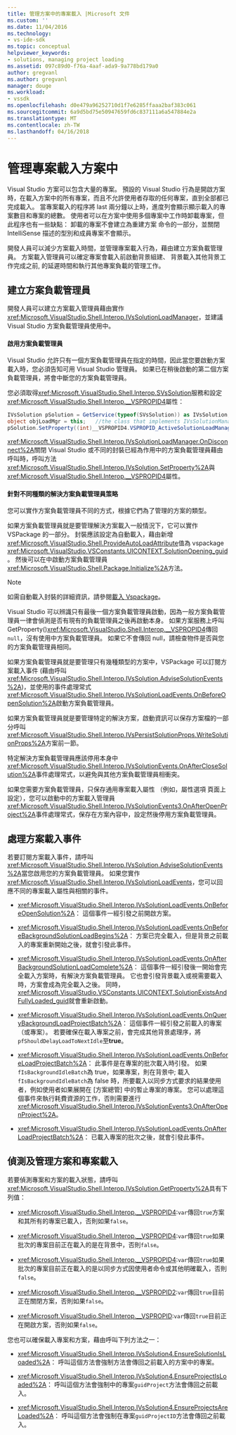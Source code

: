 ```yaml
---
title: 管理方案中的專案載入 |Microsoft 文件
ms.custom: ''
ms.date: 11/04/2016
ms.technology:
- vs-ide-sdk
ms.topic: conceptual
helpviewer_keywords:
- solutions, managing project loading
ms.assetid: 097c89d0-f76a-4aaf-ada9-9a778bd179a0
author: gregvanl
ms.author: gregvanl
manager: douge
ms.workload:
- vssdk
ms.openlocfilehash: d0e479a96252710d1f7e6285ffaaa2baf383c061
ms.sourcegitcommit: 6a9d5bd75e50947659fd6c837111a6a547884e2a
ms.translationtype: MT
ms.contentlocale: zh-TW
ms.lasthandoff: 04/16/2018
---
```

# <a name="managing-project-loading-in-a-solution"></a>管理專案載入方案中
Visual Studio 方案可以包含大量的專案。 預設的 Visual Studio 行為是開啟方案時，在載入方案中的所有專案，而且不允許使用者存取的任何專案，直到全部都已完成載入。 當專案載入的程序將 last 兩分鐘以上時，進度列會顯示顯示載入的專案數目和專案的總數。 使用者可以在方案中使用多個專案中工作時卸載專案，但此程序也有一些缺點： 卸載的專案不會建立為重建方案 命令的一部分，並關閉 IntelliSense 描述的型別和成員專案不會顯示。  
  
 開發人員可以減少方案載入時間，並管理專案載入行為，藉由建立方案負載管理員。 方案載入管理員可以確定專案會載入前啟動背景組建、 背景載入其他背景工作完成之前, 的延遲時間和執行其他專案負載的管理工作。  
  
## <a name="creating-a-solution-load-manager"></a>建立方案負載管理員  
 開發人員可以建立方案載入管理員藉由實作<xref:Microsoft.VisualStudio.Shell.Interop.IVsSolutionLoadManager>，並建議 Visual Studio 方案負載管理員使用中。  
  
#### <a name="activating-a-solution-load-manager"></a>啟用方案負載管理員  
 Visual Studio 允許只有一個方案負載管理員在指定的時間，因此當您要啟動方案載入時，您必須告知可用 Visual Studio 管理員。 如果已在稍後啟動的第二個方案負載管理員，將會中斷您的方案負載管理員。  
  
 您必須取得<xref:Microsoft.VisualStudio.Shell.Interop.SVsSolution>服務和設定<xref:Microsoft.VisualStudio.Shell.Interop.__VSPROPID4>屬性：  
  
```csharp  
IVsSolution pSolution = GetService(typeof(SVsSolution)) as IVsSolution;  
object objLoadMgr = this;   //the class that implements IVsSolutionManager  
pSolution.SetProperty((int)__VSPROPID4.VSPROPID_ActiveSolutionLoadManager, objLoadMgr);  
```  
  
 <xref:Microsoft.VisualStudio.Shell.Interop.IVsSolutionLoadManager.OnDisconnect%2A>關閉 Visual Studio 或不同的封裝已經為作用中的方案負載管理員藉由呼叫時，呼叫方法<xref:Microsoft.VisualStudio.Shell.Interop.IVsSolution.SetProperty%2A>與<xref:Microsoft.VisualStudio.Shell.Interop.__VSPROPID4>屬性。  
  
#### <a name="strategies-for-different-kinds-of-solution-load-manager"></a>針對不同種類的解決方案負載管理員策略  
 您可以實作方案負載管理員不同的方式，根據它們為了管理的方案的類型。  
  
 如果方案負載管理員就是要管理解決方案載入一般情況下，它可以實作 VSPackage 的一部分。 封裝應該設定為自動載入，藉由新增<xref:Microsoft.VisualStudio.Shell.ProvideAutoLoadAttribute>值為 vspackage <xref:Microsoft.VisualStudio.VSConstants.UICONTEXT.SolutionOpening_guid>。 然後可以在中啟動方案負載管理員<xref:Microsoft.VisualStudio.Shell.Package.Initialize%2A>方法。  
  
> [!NOTE]
>  如需自動載入封裝的詳細資訊，請參閱[載入 Vspackage](../extensibility/loading-vspackages.md)。  
  
 Visual Studio 可以辨識只有最後一個方案負載管理員啟動，因為一般方案負載管理員一律會偵測是否有現有的負載管理員之後再啟動本身。 如果方案服務上呼叫 GetProperty()<xref:Microsoft.VisualStudio.Shell.Interop.__VSPROPID4>傳回`null`，沒有使用中方案負載管理員。 如果它不會傳回 null，請檢查物件是否與您的方案負載管理員相同。  
  
 如果方案負載管理員就是要管理只有幾種類型的方案中，VSPackage 可以訂閱方案載入事件 (藉由呼叫<xref:Microsoft.VisualStudio.Shell.Interop.IVsSolution.AdviseSolutionEvents%2A>)，並使用的事件處理常式<xref:Microsoft.VisualStudio.Shell.Interop.IVsSolutionLoadEvents.OnBeforeOpenSolution%2A>啟動方案負載管理員。  
  
 如果方案負載管理員就是要管理特定的解決方案，啟動資訊可以保存方案檔的一部分呼叫<xref:Microsoft.VisualStudio.Shell.Interop.IVsPersistSolutionProps.WriteSolutionProps%2A>方案前一節。  
  
 特定解決方案負載管理員應該停用本身中<xref:Microsoft.VisualStudio.Shell.Interop.IVsSolutionEvents.OnAfterCloseSolution%2A>事件處理常式，以避免與其他方案負載管理員相衝突。  
  
 如果您需要方案負載管理員，只保存通用專案載入屬性 （例如，屬性選項 頁面上設定），您可以啟動中的方案載入管理員<xref:Microsoft.VisualStudio.Shell.Interop.IVsSolutionEvents3.OnAfterOpenProject%2A>事件處理常式，保存在方案內容中，設定然後停用方案負載管理員。  
  
## <a name="handling-solution-load-events"></a>處理方案載入事件  
 若要訂閱方案載入事件，請呼叫<xref:Microsoft.VisualStudio.Shell.Interop.IVsSolution.AdviseSolutionEvents%2A>當您啟用您的方案負載管理員。 如果您實作<xref:Microsoft.VisualStudio.Shell.Interop.IVsSolutionLoadEvents>，您可以回應不同的專案載入屬性與相關的事件。  
  
-   <xref:Microsoft.VisualStudio.Shell.Interop.IVsSolutionLoadEvents.OnBeforeOpenSolution%2A>： 這個事件一經引發之前開啟方案。
  
-   <xref:Microsoft.VisualStudio.Shell.Interop.IVsSolutionLoadEvents.OnBeforeBackgroundSolutionLoadBegins%2A>： 方案已完全載入，但是背景之前載入的專案重新開始之後，就會引發此事件。
  
-   <xref:Microsoft.VisualStudio.Shell.Interop.IVsSolutionLoadEvents.OnAfterBackgroundSolutionLoadComplete%2A>： 這個事件一經引發後一開始會完全載入方案時，有解決方案負載管理員。 它也會引發背景載入或視需要載入時，方案會成為完全載入之後。 同時，<xref:Microsoft.VisualStudio.VSConstants.UICONTEXT.SolutionExistsAndFullyLoaded_guid>就會重新啟動。  
  
-   <xref:Microsoft.VisualStudio.Shell.Interop.IVsSolutionLoadEvents.OnQueryBackgroundLoadProjectBatch%2A>： 這個事件一經引發之前載入的專案 （或專案）。 若要確保在載入專案之前，會完成其他背景處理序，將`pfShouldDelayLoadToNextIdle`至**true**。  
  
-   <xref:Microsoft.VisualStudio.Shell.Interop.IVsSolutionLoadEvents.OnBeforeLoadProjectBatch%2A>： 此事件是在專案的批次載入時引發。 如果`fIsBackgroundIdleBatch`為 true，如果專案，則在背景中; 載入`fIsBackgroundIdleBatch`為 false 時，所要載入以同步方式要求的結果使用者，例如使用者如果展開在 [方案總管] 中的暫止專案的專案。 您可以處理這個事件來執行耗費資源的工作，否則需要進行<xref:Microsoft.VisualStudio.Shell.Interop.IVsSolutionEvents3.OnAfterOpenProject%2A>。  
  
-   <xref:Microsoft.VisualStudio.Shell.Interop.IVsSolutionLoadEvents.OnAfterLoadProjectBatch%2A>： 已載入專案的批次之後，就會引發此事件。  
  
## <a name="detecting-and-managing-solution-and-project-loading"></a>偵測及管理方案和專案載入  
 若要偵測專案和方案的載入狀態，請呼叫<xref:Microsoft.VisualStudio.Shell.Interop.IVsSolution.GetProperty%2A>具有下列值：  
  
-   <xref:Microsoft.VisualStudio.Shell.Interop.__VSPROPID4>:`var`傳回`true`方案和其所有的專案已載入，否則如果`false`。  
  
-   <xref:Microsoft.VisualStudio.Shell.Interop.__VSPROPID4>:`var`傳回`true`如果批次的專案目前正在載入的是在背景中，否則`false`。  
  
-   <xref:Microsoft.VisualStudio.Shell.Interop.__VSPROPID4>:`var`傳回`true`如果批次的專案目前正在載入的是以同步方式因使用者命令或其他明確載入，否則`false`。  
  
-   <xref:Microsoft.VisualStudio.Shell.Interop.__VSPROPID2>:`var`傳回`true`目前正在關閉方案，否則如果`false`。  
  
-   <xref:Microsoft.VisualStudio.Shell.Interop.__VSPROPID>:`var`傳回`true`目前正在開啟方案，否則如果`false`。  
  
 您也可以確保載入專案和方案，藉由呼叫下列方法之一：  
  
-   <xref:Microsoft.VisualStudio.Shell.Interop.IVsSolution4.EnsureSolutionIsLoaded%2A>： 呼叫這個方法會強制方法會傳回之前載入的方案中的專案。  
  
-   <xref:Microsoft.VisualStudio.Shell.Interop.IVsSolution4.EnsureProjectIsLoaded%2A>： 呼叫這個方法會強制中的專案`guidProject`方法會傳回之前載入。  
  
-   <xref:Microsoft.VisualStudio.Shell.Interop.IVsSolution4.EnsureProjectsAreLoaded%2A>： 呼叫這個方法會強制在專案`guidProjectID`方法會傳回之前載入。  
